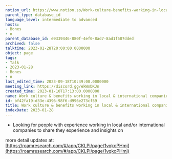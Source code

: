 ```yaml
---
notion_url: https://www.notion.so/Work-culture-benefits-working-in-local-international-companies-bf42fa19d33e439698f6d996e273cf59
parent_type: database_id
language_level: intermediate to advanced
hosts:
- Bones
- π
parent_database_id: e9339446-880f-4ef0-8ad7-8ad1f507dded
archived: false
talktime: 2023-01-28T20:00:00.0000000
object: page
tags:
- Talk
- 2023-01-28
- Bones
- π
last_edited_time: 2023-09-18T10:49:00.0000000
meeting_link: https://discord.gg/ekWnDKJn
created_time: 2023-01-10T17:13:00.0000000
name: Work culture & benefits working in local & international companies
id: bf42fa19-d33e-4396-98f6-d996e273cf59
title: Work culture & benefits working in local & international companies
indexDate: 2023-01-28
---
```


   - Looking for people with experience working in local and/or international companies to share they experience and insights on

more detail updates at:
[https://roamresearch.com/#/app/CKLPi/page/1vqkoPHmj](https://roamresearch.com/#/app/CKLPi/page/1vqkoPHmj)

























